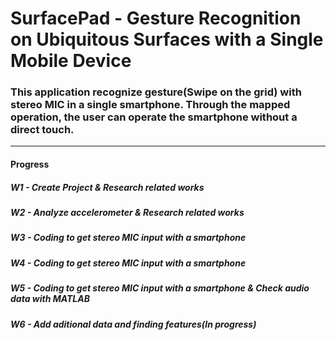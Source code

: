 # SurfacePad - Gesture Recognition on Ubiquitous Surfaces with a Single Mobile Device

### This application recognize gesture(Swipe on the grid) with stereo MIC in a single smartphone. Through the mapped operation, the user can operate the smartphone without a direct touch. 
---
#### Progress
##### W1 - Create Project & Research related works
##### W2 - Analyze accelerometer & Research related works
##### W3 - Coding to get stereo MIC input with a smartphone
##### W4 - Coding to get stereo MIC input with a smartphone
##### W5 - Coding to get stereo MIC input with a smartphone & Check audio data with MATLAB
##### W6 - Add aditional data and finding features(In progress)